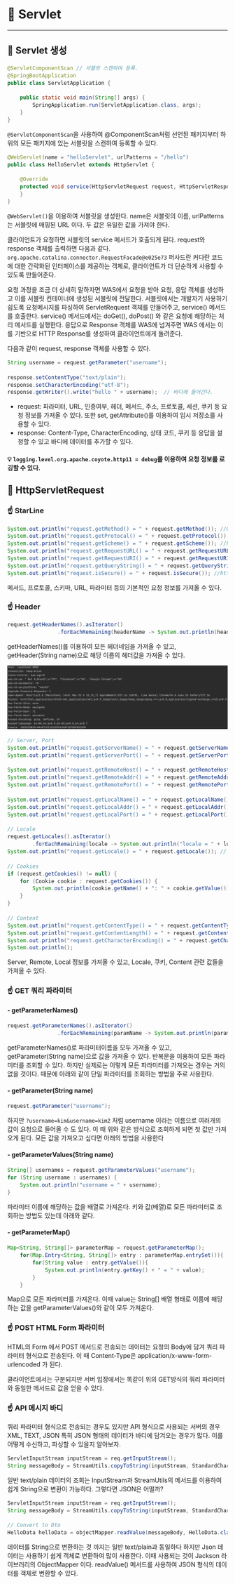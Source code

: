 # 📌 Servlet
****
## 🧐 Servlet 생성
```java
@ServletComponentScan // 서블릿 스캔하여 등록.
@SpringBootApplication
public class ServletApplication {

    public static void main(String[] args) {
        SpringApplication.run(ServletApplication.class, args);
    }
}
```
```@ServletComponentScan```을 사용하여 @ComponentScan처럼 선언된 패키지부터 하위의 모든 패키지에 있는
서블릿을 스캔하여 등록할 수 있다.

```java
@WebServlet(name = "helloServlet", urlPatterns = "/hello")
public class HelloServlet extends HttpServlet {

    @Override
    protected void service(HttpServletRequest request, HttpServletResponse response) throws ServletException, IOException {
    }
}
```
```@WebServlet()```을 이용하여 서블릿을 생성한다. name은 서블릿의 이름, urlPatterns는 서블릿에 매핑된 URL 이다.
두 값은 유일한 값을 가져야 한다.

클라이언트가 요청하면 서블릿의 service 메서드가 호출되게 된다. request와 response 객체를 출력하면 다음과 같다.    
```org.apache.catalina.connector.RequestFacade@e025e73```
퍼사드란 커다란 코드에 대한 간략화된 인터페이스를 제공하는 객체로, 클라이언트가 더 단순하게 사용할 수 있도록 만들어준다.

요청 과정을 조금 더 상세히 말하자면 WAS에서 요청을 받아 요청, 응답 객체를 생성하고 이를 서블릿 컨테이너에 생성된 서블릿에 전달한다.
서블릿에서는 개발자기 사용하기 쉽도록 요청메시지를 파싱하여 ServletRequest 객체를 만들어주고, service() 메서드를 호출한다.
service() 메서드에서는 doGet(), doPost() 와 같은 요청에 해당하는 처리 메서드를 실행한다.
응답으로 Response 객체를 WAS에 넘겨주면 WAS 에서는 이를 기반으로 HTTP Response를 생성하여 클라이언트에게 돌려준다.

다음과 같이 request, response 객체를 사용할 수 있다.
```java
String username = request.getParameter("username");

response.setContentType("text/plain");
response.setCharacterEncoding("utf-8");
response.getWriter().write("hello " + username);  // 바디에 들어간다.
```
- request: 파라미터, URL, 인증여부, 헤더, 메서드, 주소, 프로토콜, 세션, 쿠키 등 요청 정보를 가져올 수 있다. 또한 set, getAttribute()를 이용하여 임시 저장소를 사용할 수 있다.
- response: Content-Type, CharacterEncoding, 상태 코드, 쿠키 등 응답을 설정할 수 있고 바디에 데이터를 추가할 수 있다.


#### 💡 ```logging.level.org.apache.coyote.http11 = debug```를 이용하여 요청 정보를 로깅할 수 있다.


## 🧐 HttpServletRequest

### ☝️ StarLine
```java
System.out.println("request.getMethod() = " + request.getMethod()); //GET
System.out.println("request.getProtocal() = " + request.getProtocol()); // HTTP/1.1
System.out.println("request.getScheme() = " + request.getScheme()); //http
System.out.println("request.getRequestURL() = " + request.getRequestURL()); // http://localhost:8080/request-header
System.out.println("request.getRequestURI() = " + request.getRequestURI());  // /request-test
System.out.println("request.getQueryString() = " + request.getQueryString()); // username=kim&age=25
System.out.println("request.isSecure() = " + request.isSecure()); //https ?
```
메서드, 프로토콜, 스키마, URL, 파라미터 등의 기본적인 요청 정보를 가져올 수 있다.

### ☝️ Header
```java
request.getHeaderNames().asIterator()
                .forEachRemaining(headerName -> System.out.println(headerName + ":" + request.getHeader(headerName)));
```
getHeaderNames()를 이용하여 모든 헤더네임을 가져올 수 있고, getHeader(String name)으로 해당 이름의 헤더값을 가져올 수 있다.    

![img.png](img.png)


```java
// Server, Port
System.out.println("request.getServerName() = " + request.getServerName()); 
System.out.println("request.getServerPort() = " + request.getServerPort());

System.out.println("request.getRemoteHost() = " + request.getRemoteHost());
System.out.println("request.getRemoteAddr() = " + request.getRemoteAddr());
System.out.println("request.getRemotePort() = " + request.getRemotePort());

System.out.println("request.getLocalName() = " + request.getLocalName());
System.out.println("request.getLocalAddr() = " + request.getLocalAddr());
System.out.println("request.getLocalPort() = " + request.getLocalPort());

// Locale
request.getLocales().asIterator()
        .forEachRemaining(locale -> System.out.println("locale = " + locale));
System.out.println("request.getLocale() = " + request.getLocale()); // 가장 가중치가 높은(앞에 있는) locale

// Cookies
if (request.getCookies() != null) {
    for (Cookie cookie : request.getCookies()) {
        System.out.println(cookie.getName() + ": " + cookie.getValue());
    }
}

// Content
System.out.println("request.getContentType() = " + request.getContentType()); // null, get이기 때문에.
System.out.println("request.getContentLength() = " + request.getContentLength());
System.out.println("request.getCharacterEncoding() = " + request.getCharacterEncoding());
System.out.println();
```
Server, Remote, Local 정보를 가져올 수 있고, Locale, 쿠키, Content 관련 값들을 가져올 수 있다.

### ☝️ GET 쿼리 파라미터
#### - getParameterNames()
```java
request.getParameterNames().asIterator()
                .forEachRemaining(paramName -> System.out.println(paramName + " = " + request.getParameter(paramName)));
```
getParameterNames()로 파라미터이름을 모두 가져올 수 있고, getParameter(String name)으로 값을 가져올 수 있다.
반복문을 이용하여 모든 파라미터를 조회할 수 있다. 하지만 실제로는 이렇게 모든 파라미터를 가져오는 경우는 거의 없을 것이다.
때문에 아래와 같이 단일 파라미터를 조회하는 방법을 주로 사용한다.

#### - getParameter(String name)
```java
request.getParameter("username");
```
 하지만 ```?username=kim&username=kim2``` 처럼 username 이라는 이름으로 여러개의 값이 요청으로 들어올 수 도 있다.
 이 때 위와 같은 방식으로 조회하게 되면 첫 값만 가져오게 된다. 모든 값을 가져오고 싶다면 아래의 방법을 사용한다
 
#### - getParameterValues(String name)
```java
String[] usernames = request.getParameterValues("username");
for (String username : usernames) {
    System.out.println("username = " + username);
}
```
파라미터 이름에 해당하는 값을 배열로 가져온다. 키와 값(배열)로 모든 파라미터로 조회하는 방법도 있는데 아래와 같다.

#### - getParameterMap()
```java
Map<String, String[]> parameterMap = request.getParameterMap();
    for(Map.Entry<String, String[]> entry : parameterMap.entrySet()){
        for(String value : entry.getValue()){
            System.out.println(entry.getKey() + " = " + value);
        }
    }
```
Map으로 모든 파라미터를 가져온다. 이때 value는 String[] 배열 형태로 이름에 해당하는 값을 getParameterValues()와 같이 모두 가져온다.

### ☝️ POST HTML Form 파라미터
HTML의 Form 에서 POST 메서드로 전송되는 데이터는 요청의 Body에 담겨 쿼리 파라미터 형식으로 전송된다. 이 때 Content-Type은
application/x-www-form-urlencoded 가 된다.

클라이언트에서는 구분되지만 서버 입장에서는 똑같이 위의 GET방식의 쿼리 파라미터와 동일한 메서드로 값을 얻을 수 있다.

### ☝️ API 메시지 바디
쿼리 파라미터 형식으로 전송되는 경우도 있지만 API 형식으로 사용되는 서버의 경우
XML, TEXT, JSON 특히 JSON 형태의 데이터가 바디에 담겨오는 경우가 많다. 이를 어떻게 수신하고, 파싱할 수 있을지 알아보자.
```java
ServletInputStream inputStream = req.getInputStream();
String messageBody = StreamUtils.copyToString(inputStream, StandardCharsets.UTF_8);
```
일반 text/plain 데이터의 조회는 InputStream과 StreamUtils의 메서드를 이용하여 쉽게 String으로 변환이 가능하다.
그렇다면 JSON은 어떨까? 
```java
ServletInputStream inputStream = req.getInputStream();
String messageBody = StreamUtils.copyToString(inputStream, StandardCharsets.UTF_8);

// Convert to Dto
HelloData helloData = objectMapper.readValue(messageBody, HelloData.class);
```
데이터를 String으로 변환하는 것 까지는 일반 text/plain과 동일하다 하지만 Json 데이터는 사용하기 쉽게 객체로 변환하여 많이 사용한다.
이때 사용되는 것이 Jackson 라이브러리의 ObjectMapper 이다. readValue() 메서드를 사용하여 JSON 형식의 데이터를 객체로 변환할 수 있다.

